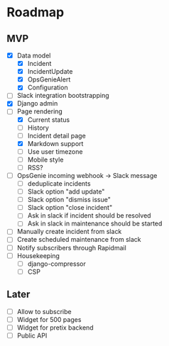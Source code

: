 # Roadmap

## MVP

- [x] Data model
  - [x] Incident
  - [x] IncidentUpdate
  - [x] OpsGenieAlert
  - [x] Configuration
- [ ] Slack integration bootstrapping
- [x] Django admin
- [ ] Page rendering
  - [x] Current status
  - [ ] History
  - [ ] Incident detail page
  - [x] Markdown support
  - [ ] Use user timezone
  - [ ] Mobile style
  - [ ] RSS?
- [ ] OpsGenie incoming webhook → Slack message
  - [ ] deduplicate incidents
  - [ ] Slack option "add update"
  - [ ] Slack option "dismiss issue"
  - [ ] Slack option "close incident"
  - [ ] Ask in slack if incident should be resolved
  - [ ] Ask in slack in maintenance should be started
- [ ] Manually create incident from slack
- [ ] Create scheduled maintenance from slack
- [ ] Notify subscribers through Rapidmail
- [ ] Housekeeping
  - [ ] django-compressor
  - [ ] CSP

## Later

- [ ] Allow to subscribe
- [ ] Widget for 500 pages
- [ ] Widget for pretix backend
- [ ] Public API